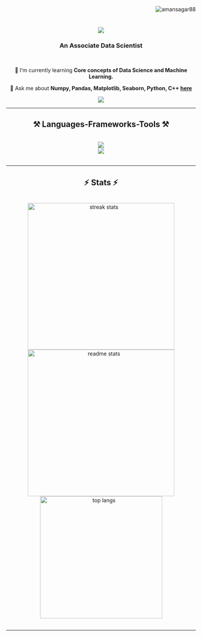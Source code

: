 <p align="right"> <img src="https://komarev.com/ghpvc/?username=amansagar88&label=Profile%20views&color=0e75b6&style=flat" alt="amansagar88" /> </p>

<h1 align="center">
     <img src="https://readme-typing-svg.herokuapp.com/?font=Righteous&size=35&center=true&vCenter=true&width=500&height=70&duration=3000&lines=Hi+There!+👋;+I'm+Aman+Sagar!;" />
</h1>

<h3 align="center">An Associate Data Scientist</h3>

<br/>

<div align="center">

 🌱 I’m currently learning **Core concepts of Data Science and Machine Learning.**

💬 Ask me about **Numpy, Pandas, Matplotlib, Seaborn, Python, C++ [here](https://github.com/amansagar88/amansagar88/issues)**

</div>
 
<div align="center"> 
  <a href="mailto:sagaraman.here@gmail.com">
    <img src="https://img.shields.io/badge/Gmail-333333?style=for-the-badge&logo=gmail&logoColor=red" />
  </a>
</div>

 <hr/>

<h2 align="center">⚒️ Languages-Frameworks-Tools ⚒️</h2>
<br/>
<div align="center">
    <img src="https://skillicons.dev/icons?i=python,cpp,react,mysql,vscode,github," />
  <br>
    <img src="https://skillicons.dev/icons?i=javascript,nextjs,bash,git,linux" /><br>
</div>

<br/>
<hr/>
</div>

<h2 align="center">⚡ Stats ⚡</h2>
<br>
<div align=center>
  <img width=390 src="https://github-readme-streak-stats-salesp07.vercel.app/?user=amansagar88&count_private=true&theme=react&border_radius=10" alt="streak stats"/>
  <img width=390 src="https://github-readme-stats-salesp07.vercel.app/api?username=amansagar88&count_private=true&show_icons=true&theme=react&rank_icon=github&border_radius=10" alt="readme stats" />
  <br/>
  <img width=325 align="center" src="https://github-readme-stats-salesp07.vercel.app/api/top-langs/?username=amansagar88&hide=HTML&langs_count=8&layout=compact&theme=react&border_radius=10&size_weight=0.5&count_weight=0.5&exclude_repo=github-readme-stats" alt="top langs" />
</div>

<br/>
<hr/>
